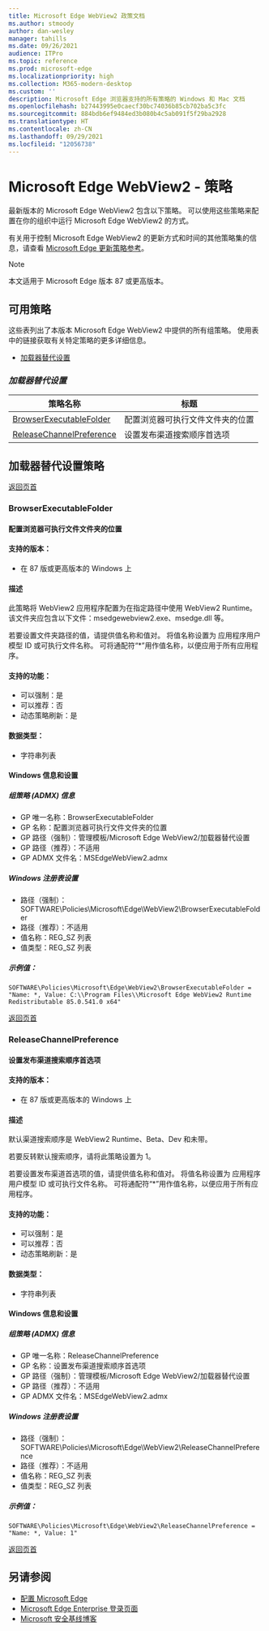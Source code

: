 ```yaml
---
title: Microsoft Edge WebView2 政策文档
ms.author: stmoody
author: dan-wesley
manager: tahills
ms.date: 09/26/2021
audience: ITPro
ms.topic: reference
ms.prod: microsoft-edge
ms.localizationpriority: high
ms.collection: M365-modern-desktop
ms.custom: ''
description: Microsoft Edge 浏览器支持的所有策略的 Windows 和 Mac 文档
ms.openlocfilehash: b27443995e0caecf30bc74036b85cb702ba5c3fc
ms.sourcegitcommit: 884bdb6ef9484ed3b080b4c5ab091f5f29ba2928
ms.translationtype: HT
ms.contentlocale: zh-CN
ms.lasthandoff: 09/29/2021
ms.locfileid: "12056738"
---
```

# <a name="microsoft-edge-webview2---policies"></a>Microsoft Edge WebView2 - 策略

最新版本的 Microsoft Edge WebView2 包含以下策略。 可以使用这些策略来配置在你的组织中运行 Microsoft Edge WebView2 的方式。

有关用于控制 Microsoft Edge WebView2 的更新方式和时间的其他策略集的信息，请查看 [Microsoft Edge 更新策略参考](microsoft-edge-update-policies.md)。


> [!NOTE]
> 本文适用于 Microsoft Edge 版本 87 或更高版本。

## <a name="available-policies"></a>可用策略

这些表列出了本版本 Microsoft Edge WebView2 中提供的所有组策略。 使用表中的链接获取有关特定策略的更多详细信息。

- [加载器替代设置](#loader-override-settings)


### [*<a name="loader-override-settings"></a>加载器替代设置*](#loader-override-settings-policies)

|策略名称|标题|
|-|-|
|[BrowserExecutableFolder](#browserexecutablefolder)|配置浏览器可执行文件文件夹的位置|
|[ReleaseChannelPreference](#releasechannelpreference)|设置发布渠道搜索顺序首选项|




  ## <a name="loader-override-settings-policies"></a>加载器替代设置策略

  [返回页首](#microsoft-edge-webview2---policies)

  ### <a name="browserexecutablefolder"></a>BrowserExecutableFolder

  #### <a name="configure-the-location-of-the-browser-executable-folder"></a>配置浏览器可执行文件文件夹的位置

  
  
  #### <a name="supported-versions"></a>支持的版本：

  - 在 87 版或更高版本的 Windows 上

  #### <a name="description"></a>描述

  此策略将 WebView2 应用程序配置为在指定路径中使用 WebView2 Runtime。 该文件夹应包含以下文件：msedgewebview2.exe、msedge.dll 等。

若要设置文件夹路径的值，请提供值名称和值对。 将值名称设置为 应用程序用户模型 ID 或可执行文件名称。 可将通配符“*”用作值名称，以便应用于所有应用程序。

  #### <a name="supported-features"></a>支持的功能：

  - 可以强制：是
  - 可以推荐：否
  - 动态策略刷新：是

  #### <a name="data-type"></a>数据类型：

  - 字符串列表

  #### <a name="windows-information-and-settings"></a>Windows 信息和设置

  ##### <a name="group-policy-admx-info"></a>组策略 (ADMX) 信息

  - GP 唯一名称：BrowserExecutableFolder
  - GP 名称：配置浏览器可执行文件文件夹的位置
  - GP 路径（强制）：管理模板/Microsoft Edge WebView2/加载器替代设置
  - GP 路径（推荐）：不适用
  - GP ADMX 文件名：MSEdgeWebView2.admx

  ##### <a name="windows-registry-settings"></a>Windows 注册表设置

  - 路径（强制）：SOFTWARE\Policies\Microsoft\Edge\WebView2\BrowserExecutableFolder
  - 路径（推荐）：不适用
  - 值名称：REG_SZ 列表
  - 值类型：REG_SZ 列表

  ##### <a name="example-value"></a>示例值：

```
SOFTWARE\Policies\Microsoft\Edge\WebView2\BrowserExecutableFolder = "Name: *, Value: C:\\Program Files\\Microsoft Edge WebView2 Runtime Redistributable 85.0.541.0 x64"

```

  

  [返回页首](#microsoft-edge-webview2---policies)

  ### <a name="releasechannelpreference"></a>ReleaseChannelPreference

  #### <a name="set-the-release-channel-search-order-preference"></a>设置发布渠道搜索顺序首选项

  
  
  #### <a name="supported-versions"></a>支持的版本：

  - 在 87 版或更高版本的 Windows 上

  #### <a name="description"></a>描述

  默认渠道搜索顺序是 WebView2 Runtime、Beta、Dev 和未带。

若要反转默认搜索顺序，请将此策略设置为 1。

若要设置发布渠道首选项的值，请提供值名称和值对。 将值名称设置为 应用程序用户模型 ID 或可执行文件名称。 可将通配符“*”用作值名称，以便应用于所有应用程序。

  #### <a name="supported-features"></a>支持的功能：

  - 可以强制：是
  - 可以推荐：否
  - 动态策略刷新：是

  #### <a name="data-type"></a>数据类型：

  - 字符串列表

  #### <a name="windows-information-and-settings"></a>Windows 信息和设置

  ##### <a name="group-policy-admx-info"></a>组策略 (ADMX) 信息

  - GP 唯一名称：ReleaseChannelPreference
  - GP 名称：设置发布渠道搜索顺序首选项
  - GP 路径（强制）：管理模板/Microsoft Edge WebView2/加载器替代设置
  - GP 路径（推荐）：不适用
  - GP ADMX 文件名：MSEdgeWebView2.admx

  ##### <a name="windows-registry-settings"></a>Windows 注册表设置

  - 路径（强制）：SOFTWARE\Policies\Microsoft\Edge\WebView2\ReleaseChannelPreference
  - 路径（推荐）：不适用
  - 值名称：REG_SZ 列表
  - 值类型：REG_SZ 列表

  ##### <a name="example-value"></a>示例值：

```
SOFTWARE\Policies\Microsoft\Edge\WebView2\ReleaseChannelPreference = "Name: *, Value: 1"

```

  

  [返回页首](#microsoft-edge-webview2---policies)


## <a name="see-also"></a>另请参阅

- [配置 Microsoft Edge](configure-microsoft-edge.md)
- [Microsoft Edge Enterprise 登录页面](https://aka.ms/EdgeEnterprise)
- [Microsoft 安全基线博客](https://techcommunity.microsoft.com/t5/microsoft-security-baselines/bg-p/Microsoft-Security-Baselines)